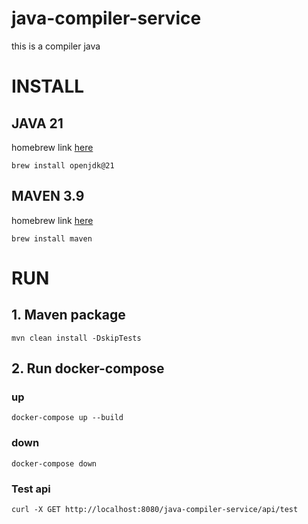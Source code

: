 # java-compiler-service
this is a compiler java

# INSTALL

## JAVA 21
homebrew link [here](https://formulae.brew.sh/formula/openjdk@21)

```shell
brew install openjdk@21
```

## MAVEN 3.9
homebrew link [here](https://formulae.brew.sh/formula/maven)

```shell
brew install maven
```

###

# RUN
## 1. Maven package

```shell
mvn clean install -DskipTests
```

## 2. Run docker-compose

### up

```shell
docker-compose up --build
```

### down

```shell
docker-compose down
```

### Test api
```shell
curl -X GET http://localhost:8080/java-compiler-service/api/test
```

###
